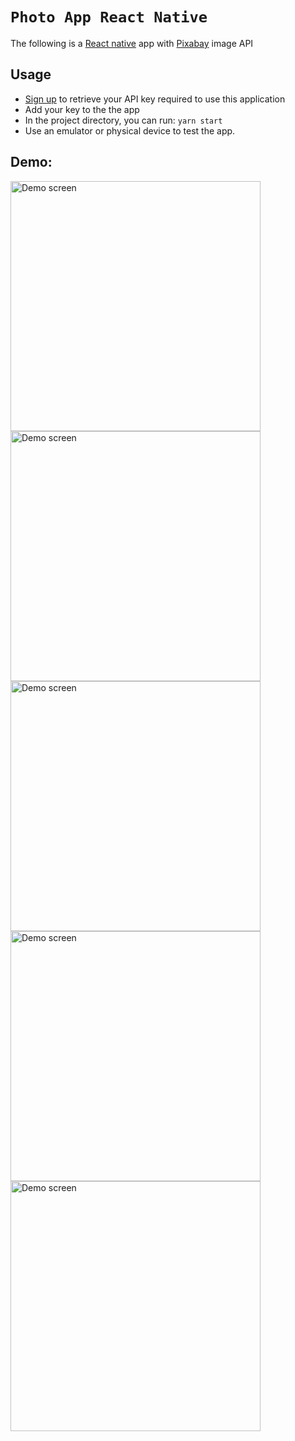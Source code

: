 # `Photo App React Native`

The following is a [React native](https://reactnative.dev/) app with [Pixabay](https://pixabay.com/api/docs/) image API

## Usage

- [Sign up](https://pixabay.com/accounts/register/?source=main_nav) to retrieve your API key required to use this application
- Add your key to the the app
- In the project directory, you can run: `yarn start`
- Use an emulator or physical device to test the app.

## Demo:

<img src="https://github.com/claykabongok/Picture_app_react_native/blob/master/Readme/homescreen.jpg?raw=true" width=400 alt="Demo screen">

<img src="https://github.com/claykabongok/Picture_app_react_native/blob/master/Readme/catScreen.jpg?raw=true" width=400 alt="Demo screen">

<img src="https://github.com/claykabongok/Picture_app_react_native/blob/master/Readme/selectedCatScreen.jpg?raw=true" width=400 alt="Demo screen">

<img src="https://github.com/claykabongok/Picture_app_react_native/blob/master/Readme/seachResults.jpg?raw=true" width=400 alt="Demo screen">

<img src="https://github.com/claykabongok/Picture_app_react_native/blob/master/Readme/viewingimage.jpg?raw=true" width=400 alt="Demo screen">
